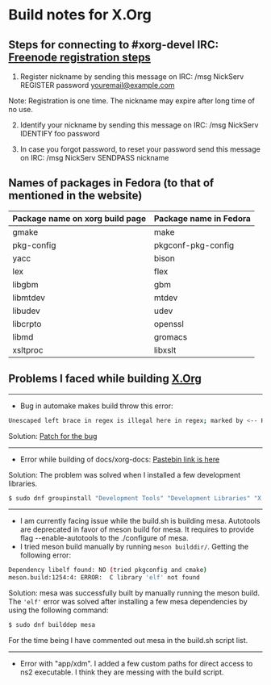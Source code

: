 # Build notes for X.Org

## Steps for connecting to #xorg-devel IRC: [Freenode registration steps](https://freenode.net/kb/answer/registration)

1. Register nickname by sending this message on IRC: /msg NickServ REGISTER password youremail@example.com

Note: Registration is one time. The nickname may expire after long time of no use.

2. Identify your nickname by sending this message on IRC: /msg NickServ IDENTIFY foo password

3. In case you forgot password, to reset your password send this message on IRC: /msg NickServ SENDPASS nickname

## Names of packages in Fedora (to that of mentioned in the website)

Package name on xorg build page | Package name in Fedora
--- | --- 
gmake | make
pkg-config | pkgconf-pkg-config
yacc | bison
lex | flex
libgbm | gbm
libmtdev | mtdev
libudev | udev
libcrpto | openssl
libmd | gromacs
xsltproc | libxslt

## Problems I faced while building [X.Org](https://www.x.org/wiki/Building_the_X_Window_System/) 

--- 
- Bug in automake makes build throw this error: 

```bash
Unescaped left brace in regex is illegal here in regex; marked by <-- HERE in m/\${ <-- HERE ([^ \t=:+{}]+)}/ at /usr/local/bin/automake-1.11 line 4159.
```
Solution: [Patch for the bug](https://aur.archlinux.org/cgit/aur.git/tree/perl2.6.patch?h=automake-1.11)

---
- Error while building of docs/xorg-docs: [Pastebin link is here](https://pastebin.com/37Q29cat)

Solution: The problem was solved when I installed a few development libraries. 

```bash
$ sudo dnf groupinstall "Development Tools" "Development Libraries" "X Software Development" "C Development Tools and Libraries"
```
---
- I am currently facing issue while the build.sh is building mesa. Autotools are deprecated in favor of meson build for mesa. It requires to provide flag --enable-autotools to the ./configure of mesa. 
- I tried meson build manually by running `meson builddir/`. Getting the following error:

```bash
Dependency libelf found: NO (tried pkgconfig and cmake)
meson.build:1254:4: ERROR:  C library 'elf' not found
```

Solution: mesa was successfully built by manually running the meson build. The `'elf'` error was solved after installing a few mesa dependencies by using the following command:

```bash
$ sudo dnf builddep mesa
```

For the time being I have commented out mesa in the build.sh script list. 

---
- Error with "app/xdm". I added a few custom paths for direct access to ns2 executable. I think they are messing with the build script. 
